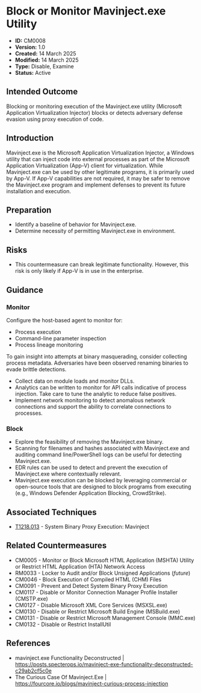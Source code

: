 # Block or Monitor Mavinject.exe Utility

* **ID:** CM0008
* **Version:** 1.0
* **Created:** 14 March 2025
* **Modified:** 14 March 2025
* **Type:** Disable, Examine
* **Status:** Active

## Intended Outcome

Blocking or monitoring execution of the Mavinject.exe utility (Microsoft
Application Virtualization Injector) blocks or detects adversary defense
evasion using proxy execution of code.

## Introduction

Mavinject.exe is the Microsoft Application Virtualization Injector, a Windows utility that can inject code into external processes as part of the Microsoft Application Virtualization (App-V) client for virtualization. While Mavinject.exe can be used by other legitimate programs, it is primarily used by App-V. If App-V capabilities are not required, it may be safer to remove the Mavinject.exe program and implement defenses to prevent its future installation and execution. 

## Preparation

- Identify a baseline of behavior for Mavinject.exe.
- Determine necessity of permitting Mavinject.exe in environment.

## Risks

- This countermeasure can break legitimate functionality. However, this risk is only likely if App-V is in use in the enterprise.

## Guidance

### Monitor

Configure the host-based agent to monitor for:

- Process execution
- Command-line parameter inspection
- Process lineage monitoring

To gain insight into attempts at binary masquerading, consider collecting process metadata. Adversaries have been observed renaming binaries to evade brittle detections.

- Collect data on module loads and monitor DLLs.
- Analytics can be written to monitor for API calls indicative of process injection. Take care to tune the analytic to reduce false positives.
- Implement network monitoring to detect anomalous network connections and support the ability to correlate connections to processes.

### Block

- Explore the feasibility of removing the Mavinject.exe binary.
- Scanning for filenames and hashes associated with Mavinject.exe and auditing command line/PowerShell logs can be useful for detecting Mavinject.exe. 
- EDR rules can be used to detect and prevent the execution of Mavinject.exe where contextually relevant.
- Mavinject.exe execution can be blocked by leveraging commercial or open-source tools that are designed to block programs from executing (e.g., Windows Defender Application Blocking, CrowdStrike).

## Associated Techniques

- [T1218.013](https://attack.mitre.org/techniques/T1218/013/) - System Binary Proxy Execution: Mavinject

## Related Countermeasures

- CM0005 - Monitor or Block Microsoft HTML Application (MSHTA) Utility or Restrict HTML Application (HTA) Network Access
- RM0033 - Locker to Audit and/or Block Unsigned Applications (*future*)
- CM0046 - Block Execution of Compiled HTML (CHM) Files
- CM0091 - Prevent and Detect System Binary Proxy Execution
- CM0117 - Disable or Monitor Connection Manager Profile Installer (CMSTP.exe)
- CM0127 - Disable Microsoft XML Core Services (MSXSL.exe)
- CM0130 - Disable or Restrict Microsoft Build Engine (MSBuild.exe)
- CM0131 - Disable or Restrict Microsoft Management Console (MMC.exe)
- CM0132 - Disable or Restrict InstallUtil

## References

- mavinject.exe Functionality Deconstructed | <https://posts.specterops.io/mavinject-exe-functionality-deconstructed-c29ab2cf5c0e>
- The Curious Case Of Mavinject.Exe | <https://fourcore.io/blogs/mavinject-curious-process-injection>
